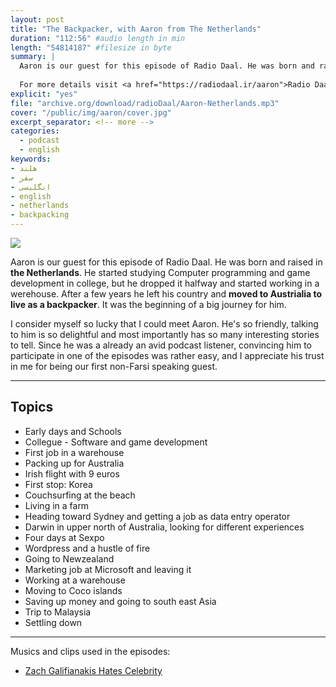 ```yaml
---
layout: post
title: "The Backpacker, with Aaron from The Netherlands"
duration: "112:56" #audio length in min
length: "54814187" #filesize in byte
summary: |
  Aaron is our guest for this episode of Radio Daal. He was born and raised in the Netherlands. He started studying Computer programming and game  development in college, but he dropped it halfway and started working in a werehouse. After a few years he left his country and moved to Austrialia to live as a backpacker. It was the beginning of a big journey for him.
  
  For more details visit <a href="https://radiodaal.ir/aaron">Radio Daal website</a>.
explicit: "yes"
file: "archive.org/download/radioDaal/Aaron-Netherlands.mp3"
cover: "/public/img/aaron/cover.jpg"
excerpt_separator: <!-- more -->
categories:
  - podcast
  - english
keywords:
- هلند
- سفر
- انگلیسی
- english
- netherlands
- backpacking
---
```


<img src="{{ page.cover }}" class="cover-img"/>

Aaron is our guest for this episode of Radio Daal. He was born and raised in **the Netherlands**. He started studying Computer programming and game  development in college, but he dropped it halfway and started working in a werehouse. After a few years he left his country and **moved to Austrialia to live as a backpacker**. It was the beginning of a big journey for him.

<!-- more -->

I consider myself so lucky that I could meet Aaron. He's so friendly, talking to him is so delightful and most importantly has so many interesting stories to tell. Since he was a already an avid podcast listener, convincing him to participate in one of the episodes was rather easy, and I appreciate his trust in me for being our first non-Farsi speaking guest.

<!-- ### در این قسمت معرفی شد:
- [فیلم Kops](https://www.youtube.com/watch?v=eU6LO_Z2Vig)
- [شرکت IKEA](https://youtu.be/WpKsJkf01fA) و انتقال مرکزیت آن به هلند -->

<!-- {% include guest_imgs.html name="sina-sweden" %} -->

---

## Topics
- Early days and Schools
- Collegue - Software and game development
- First job in a warehouse
- Packing up for Australia
- Irish flight with 9 euros
- First stop: Korea
- Couchsurfing at the beach
- Living in a farm
- Heading toward Sydney and getting a job as data entry operator
- Darwin in upper north of Australia, looking for different experiences
- Four days at Sexpo
- Wordpress and a hustle of fire
- Going to Newzealand
- Marketing job at Microsoft and leaving it
- Working at a warehouse
- Moving to Coco islands
- Saving up money and going to south east Asia
- Trip to Malaysia
- Settling down

---

<!-- {% include player.html id="347969822" %} -->

Musics and clips used in the episodes:
- [Zach Galifianakis Hates Celebrity](https://www.youtube.com/watch?v=ky_kL1IexAo)
